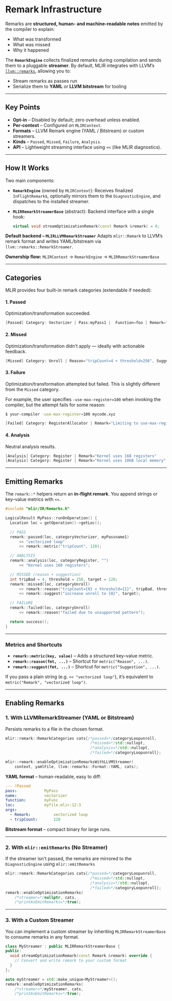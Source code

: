 # Remark Infrastructure

Remarks are **structured, human- and machine-readable notes** emitted by the
compiler to explain:

- What was transformed
- What was missed
- Why it happened

The **`RemarkEngine`** collects finalized remarks during compilation and sends
them to a pluggable **streamer**. By default, MLIR integrates with LLVM’s
[`llvm::remarks`](https://llvm.org/docs/Remarks.html), allowing you to:

- Stream remarks as passes run
- Serialize them to **YAML** or **LLVM bitstream** for tooling

______________________________________________________________________

## Key Points

- **Opt-in** – Disabled by default; zero overhead unless enabled.
- **Per-context** – Configured on `MLIRContext`.
- **Formats** – LLVM Remark engine (YAML / Bitstream) or custom streamers.
- **Kinds** – `Passed`, `Missed`, `Failure`, `Analysis`.
- **API** – Lightweight streaming interface using `<<` (like MLIR diagnostics).

______________________________________________________________________

## How It Works

Two main components:

- **`RemarkEngine`** (owned by `MLIRContext`): Receives finalized
  `InFlightRemark`s, optionally mirrors them to the `DiagnosticEngine`, and
  dispatches to the installed streamer.

- **`MLIRRemarkStreamerBase`** (abstract): Backend interface with a single hook:

  ```c++
  virtual void streamOptimizationRemark(const Remark &remark) = 0;
  ```

**Default backend – `MLIRLLVMRemarkStreamer`** Adapts `mlir::Remark` to LLVM’s
remark format and writes YAML/bitstream via `llvm::remarks::RemarkStreamer`.

**Ownership flow:** `MLIRContext` → `RemarkEngine` → `MLIRRemarkStreamerBase`

______________________________________________________________________

## Categories

MLIR provides four built-in remark categories (extendable if needed):

#### 1. **Passed**

Optimization/transformation succeeded.

```c++
[Passed] Category: Vectorizer | Pass:myPass1 |  Function=foo | Remark="vectorized loop", tripCount=128
```

#### 2. **Missed**

Optimization/transformation didn’t apply — ideally with actionable feedback.

```c++
[Missed] Category: Unroll | Reason="tripCount=4 < threshold=256", Suggestion="increase unroll to 128"
```

#### 3. **Failure**

Optimization/transformation attempted but failed. This is slightly different
from the `Missed` category.

For example, the user specifies `-use-max-register=100` when invoking the
compiler, but the attempt fails for some reason:

```bash
$ your-compiler -use-max-register=100 mycode.xyz
```

```c++
[Failed] Category: RegisterAllocator | Remark="Limiting to use-max-register=100 failed; it now uses 104 registers for better performance"
```

#### 4. **Analysis**

Neutral analysis results.

```c++
[Analysis] Category: Register | Remark="Kernel uses 168 registers"
[Analysis] Category: Register | Remark="Kernel uses 10kB local memory"
```

______________________________________________________________________

## Emitting Remarks

The `remark::*` helpers return an **in-flight remark**. You append strings or
key–value metrics with `<<`.

```c++
#include "mlir/IR/Remarks.h"

LogicalResult MyPass::runOnOperation() {
  Location loc = getOperation()->getLoc();

  // PASS
  remark::passed(loc, categoryVectorizer, myPassname1)
      << "vectorized loop"
      << remark::metric("tripCount", 128);

  // ANALYSIS
  remark::analysis(loc, categoryRegister, "")
      << "Kernel uses 168 registers";

  // MISSED (reason + suggestion)
  int tripBad = 4, threshold = 256, target = 128;
  remark::missed(loc, categoryUnroll)
      << remark::reason("tripCount={0} < threshold={1}", tripBad, threshold)
      << remark::suggest("increase unroll to {0}", target);

  // FAILURE
  remark::failed(loc, categoryUnroll)
      << remark::reason("failed due to unsupported pattern");

  return success();
}
```

______________________________________________________________________

### Metrics and Shortcuts

- **`remark::metric(key, value)`** – Adds a structured key–value metric.
- **`remark::reason(fmt, ...)`** – Shortcut for `metric("Reason", ...)`.
- **`remark::suggest(fmt, ...)`** – Shortcut for `metric("Suggestion", ...)`.

If you pass a plain string (e.g. `<< "vectorized loop"`), it’s equivalent to
`metric("Remark", "vectorized loop")`.

______________________________________________________________________

## Enabling Remarks

### 1. **With LLVMRemarkStreamer (YAML or Bitstream)**

Persists remarks to a file in the chosen format.

```c++
mlir::remark::RemarkCategories cats{/*passed=*/categoryLoopunroll,
                                     /*missed=*/std::nullopt,
                                     /*analysis=*/std::nullopt,
                                     /*failed=*/categoryLoopunroll};

mlir::remark::enableOptimizationRemarksWithLLVMStreamer(
    context, yamlFile, llvm::remarks::Format::YAML, cats);
```

**YAML format** – human-readable, easy to diff:

```yaml
--- !Passed
pass:            MyPass
name:            vectorizer
function:        myFunc
loc:             myfile.mlir:12:3
args:
  - Remark:          vectorized loop
  - tripCount:       128
```

**Bitstream format** – compact binary for large runs.

______________________________________________________________________

### 2. **With `mlir::emitRemarks` (No Streamer)**

If the streamer isn't passed, the remarks are mirrored to the `DiagnosticEngine`
using `mlir::emitRemarks`

```c++
mlir::remark::RemarkCategories cats{/*passed=*/categoryLoopunroll,
                                     /*missed=*/std::nullopt,
                                     /*analysis=*/std::nullopt,
                                     /*failed=*/categoryLoopunroll};
remark::enableOptimizationRemarks(
    /*streamer=*/nullptr, cats,
    /*printAsEmitRemarks=*/true);
```

______________________________________________________________________

### 3. **With a Custom Streamer**

You can implement a custom streamer by inheriting `MLIRRemarkStreamerBase` to
consume remarks in any format.

```c++
class MyStreamer : public MLIRRemarkStreamerBase {
public:
  void streamOptimizationRemark(const Remark &remark) override {
    // Convert and write remark to your custom format
  }
};

auto myStreamer = std::make_unique<MyStreamer>();
remark::enableOptimizationRemarks(
    /*streamer=*/myStreamer, cats,
    /*printAsEmitRemarks=*/true);
```
